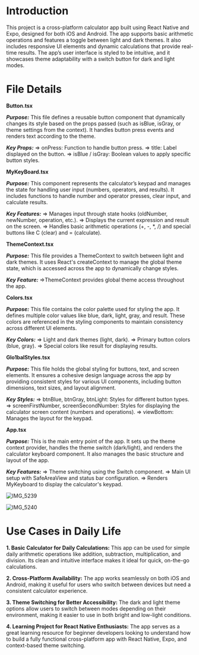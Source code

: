 # Introduction
This project is a cross-platform calculator app built using React Native and Expo, designed for both iOS and Android. The app supports basic arithmetic operations and features a toggle between light and dark themes. It also includes responsive UI elements and dynamic calculations that provide real-time results. The app’s user interface is styled to be intuitive, and it showcases theme adaptability with a switch button for dark and light modes.

# File Details
**Button.tsx**

***Purpose:***
This file defines a reusable button component that dynamically changes its style based on the props passed (such as isBlue, isGray, or theme settings from the context). It handles button press events and renders text according to the theme.

***Key Props:***
=> onPress: Function to handle button press.
=> title: Label displayed on the button.
=> isBlue / isGray: Boolean values to apply specific button styles.

**MyKeyBoard.tsx**

***Purpose:***
This component represents the calculator’s keypad and manages the state for handling user input (numbers, operators, and results). It includes functions to handle number and operator presses, clear input, and calculate results.

***Key Features:***
=> Manages input through state hooks (oldNumber, newNumber, operation, etc.).
=> Displays the current expression and result on the screen.
=> Handles basic arithmetic operations (+, -, *, /) and special buttons like C (clear) and = (calculate).

**ThemeContext.tsx**

***Purpose:***
This file provides a ThemeContext to switch between light and dark themes. It uses React's createContext to manage the global theme state, which is accessed across the app to dynamically change styles.

***Key Feature:***
=>ThemeContext provides global theme access throughout the app.

**Colors.tsx**

***Purpose:***
This file contains the color palette used for styling the app. It defines multiple color values like blue, dark, light, gray, and result. These colors are referenced in the styling components to maintain consistency across different UI elements.

***Key Colors:***
=> Light and dark themes (light, dark).
=> Primary button colors (blue, gray).
=> Special colors like result for displaying results.

**Glo1balStyles.tsx**

***Purpose:***
This file holds the global styling for buttons, text, and screen elements. It ensures a cohesive design language across the app by providing consistent styles for various UI components, including button dimensions, text sizes, and layout alignment.

***Key Styles:***
=> btnBlue, btnGray, btnLight: Styles for different button types.
=> screenFirstNumber, screenSecondNumber: Styles for displaying the calculator screen content (numbers and operations).
=> viewBottom: Manages the layout for the keypad.

**App.tsx**

***Purpose:***
This is the main entry point of the app. It sets up the theme context provider, handles the theme switch (dark/light), and renders the calculator keyboard component. It also manages the basic structure and layout of the app.

***Key Features:***
=> Theme switching using the Switch component.
=> Main UI setup with SafeAreaView and status bar configuration.
=> Renders MyKeyboard to display the calculator's keypad.

![IMG_5239](https://github.com/user-attachments/assets/c566cc6b-0b98-4582-96cd-da561d274957)

![IMG_5240](https://github.com/user-attachments/assets/19a36922-a85a-4ab7-b3ce-5fcc90849266)


# Use Cases in Daily Life
**1. Basic Calculator for Daily Calculations:**
This app can be used for simple daily arithmetic operations like addition, subtraction, multiplication, and division. Its clean and intuitive interface makes it ideal for quick, on-the-go calculations.

**2. Cross-Platform Availability:**
The app works seamlessly on both iOS and Android, making it useful for users who switch between devices but need a consistent calculator experience.

**3. Theme Switching for Better Accessibility:**
The dark and light theme options allow users to switch between modes depending on their environment, making it easier to use in both bright and low-light conditions.

**4. Learning Project for React Native Enthusiasts:**
The app serves as a great learning resource for beginner developers looking to understand how to build a fully functional cross-platform app with React Native, Expo, and context-based theme switching.
